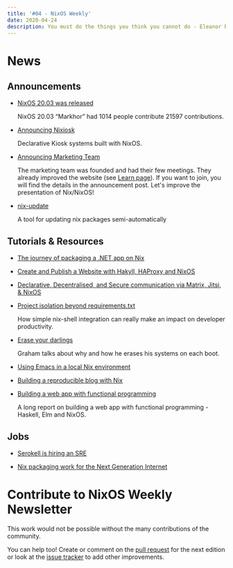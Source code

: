 ```yaml
---
title: '#04 - NixOS Weekly'
date: 2020-04-24
description: You must do the things you think you cannot do - Eleanor Roosevelt
---
```


# News

## Announcements

- [NixOS 20.03 was released](https://discourse.nixos.org/t/nixos-20-03-release)

  NixOS 20.03 “Markhor” had 1014 people contribute 21597 contributions.

- [Announcing Nixiosk](http://matthewbauer.us/blog/nixiosk.html)

  Declarative Kiosk systems built with NixOS.

- [Announcing Marketing Team](https://discourse.nixos.org/t/marketing-team-can-we-present-nix-nixos-better/6249)

  The marketing team was founded and had their few meetings. They already improved the website (see
  [Learn page](https://nixos.org/learn.html)). If you want to join, you will find the details in the
  announcement post. Let's improve the presentation of Nix/NixOS!

- [nix-update](https://github.com/Mic92/nix-update/)

  A tool for updating nix packages semi-automatically

## Tutorials & Resources

- [The journey of packaging a .NET app on Nix](https://sgt.hootr.club/molten-matter/dotnet-on-nix/)

- [Create and Publish a Website with Hakyll, HAProxy and NixOS](https://www.thomasbach.dev/posts/2020-04-03-website-init.html)

- [Declarative, Decentralised, and Secure communication via Matrix, Jitsi, & NixOS](https://kaushikc.org/posts/matrix-jitsi-nixos.html)

- [Project isolation beyond requirements.txt](https://blog.niteo.co/project-isolation-beyond-requirements-txt/)

  How simple nix-shell integration can really make an impact on
  developer productivity.

- [Erase your darlings](https://grahamc.com/blog/erase-your-darlings)

  Graham talks about why and how he erases his systems on each boot.

- [Using Emacs in a local Nix environment](https://splintah.gitlab.io/posts/2020-04-13-emacs-local-nix-environment.html)

- [Building a reproducible blog with Nix](https://blog.ysndr.de/posts/internals/2020-04-10-built-with-nix/)

- [Building a web app with functional programming](https://blog.patchgirl.io/2020/02/29/building-a-web-app-with-fp-intro.html)

  A long report on building a web app with functional programming - Haskell, Elm and NixOS.

## Jobs

- [Serokell is hiring an SRE](https://serokell.io/blog/hiring-sre)

- [Nix packaging work for the Next Generation Internet](https://discourse.nixos.org/t/contract-work-for-the-next-generation-internet/6840)

# Contribute to NixOS Weekly Newsletter

This work would not be possible without the many contributions of the community.

You can help too! Create or comment on the [pull request](https://github.com/NixOS/nixos-weekly/pulls)
for the next edition or look at the
[issue tracker](https://github.com/NixOS/nixos-weekly/issues) to add other improvements.
